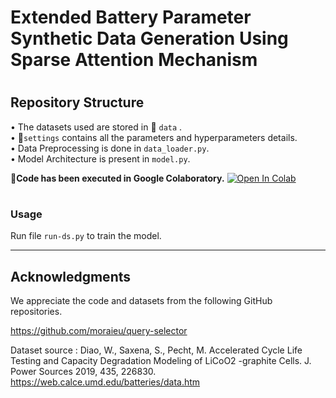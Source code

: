 # Extended Battery Parameter Synthetic Data Generation Using Sparse Attention Mechanism
#
## Repository Structure 
• The datasets used are stored in :file_folder: `data` . </br>
• :file_folder:`settings` contains all the parameters and hyperparameters details. </br>
• Data Preprocessing is done in `data_loader.py`. </br>
• Model Architecture is present in `model.py`. </br>

**:round_pushpin:Code has been executed in Google Colaboratory.** [![Open In Colab](https://colab.research.google.com/assets/colab-badge.svg)](https://colab.research.google.com/drive/1RCg-G5JoDj-dfC-Lx_PhiBm6IDTJij1y#scrollTo=JU3Iy4-naF7U)


#
### Usage
  Run  file `run-ds.py` to train the model. </br>
  
-------------------------------------------------------------------------------
## Acknowledgments
We appreciate the code and datasets from the following GitHub repositories.

https://github.com/moraieu/query-selector

Dataset source : Diao, W., Saxena, S., Pecht, M. Accelerated Cycle Life Testing and Capacity Degradation Modeling of LiCoO2 -graphite Cells. J. Power Sources 2019, 435, 226830.
https://web.calce.umd.edu/batteries/data.htm
  
 





